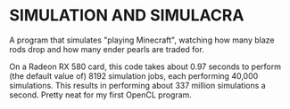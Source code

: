 # SIMULATION AND SIMULACRA

A program that simulates "playing Minecraft", watching how many blaze rods drop
and how many ender pearls are traded for.

On a Radeon RX 580 card, this code takes about 0.97 seconds to perform 
(the default value of) 8192 simulation jobs, each performing 40,000 simulations.
This results in performing about 337 million simulations a second. Pretty neat
for my first OpenCL program.
